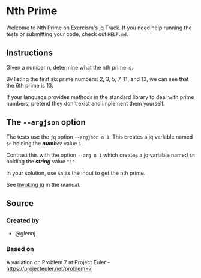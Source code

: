 # Nth Prime

Welcome to Nth Prime on Exercism's jq Track.
If you need help running the tests or submitting your code, check out `HELP.md`.

## Instructions

Given a number n, determine what the nth prime is.

By listing the first six prime numbers: 2, 3, 5, 7, 11, and 13, we can see that the 6th prime is 13.

If your language provides methods in the standard library to deal with prime numbers, pretend they don't exist and implement them yourself.

## The `--argjson` option

The tests use the `jq` option `--argjson n 1`.
This creates a jq variable named `$n` holding the _**number**_ value `1`.

Contrast this with the option `--arg n 1`
which creates a jq variable named `$n` holding the _**string**_ value `"1"`.

In your solution, use `$n` as the input to get the nth prime.

See [Invoking jq][man-invoke] in the manual.

[man-invoke]: https://jqlang.github.io/jq/manual/v1.6/#Invokingjq

## Source

### Created by

- @glennj

### Based on

A variation on Problem 7 at Project Euler - https://projecteuler.net/problem=7